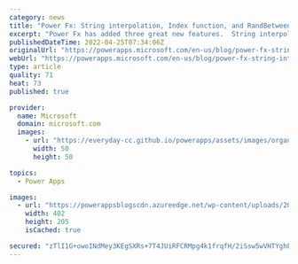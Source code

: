 ```yaml
---
category: news
title: "Power Fx: String interpolation, Index function, and RandBetween function"
excerpt: "Power Fx has added three great new features.  String interpolation enables expressions to be embedded within strings, making it easier to combine parts of a string into a whole.  The Index function does away with Last of FirstN patterns.  The RandBetween function makes it easier to work with integer"
publishedDateTime: 2022-04-25T07:34:06Z
originalUrl: "https://powerapps.microsoft.com/en-us/blog/power-fx-string-interpolation-index-function-and-randbetween-function/"
webUrl: "https://powerapps.microsoft.com/en-us/blog/power-fx-string-interpolation-index-function-and-randbetween-function/"
type: article
quality: 71
heat: 73
published: true

provider:
  name: Microsoft
  domain: microsoft.com
  images:
    - url: "https://everyday-cc.github.io/powerapps/assets/images/organizations/microsoft.com-50x50.jpg"
      width: 50
      height: 50

topics:
  - Power Apps

images:
  - url: "https://powerappsblogscdn.azureedge.net/wp-content/uploads/2022/04/2022-04-18_22h35_08-1.png"
    width: 402
    height: 205
    isCached: true

secured: "zTlI1G+owoINdMey3KEgSXRs+7T4JUiRFCRMpg4k1frqfH/2iSsw5wVHTYghEklf+hBS2ecpsBStPCA29d1JuWFcHHh+nAO5pZO5i7zkLv7Fonm4io5ikCuBBaCJUGlIpg0pMJQ6qjL3pcgrKvyO3lxuUMxv9o7FJ9/WDxfNjsYNO+6/y16GFgwmXWx462qjC8unsnqgaTzmW5zJUy3I0VT2dsjDtPst7PyEaPFPA0eivC6OE6mGo6OcYG2d9qa1g1pUjaGAY7j5QlZvDfKRb8bgfN0IrAhAJTlUWZFB1OtRDiUHdJCnfp9IFNYR82AAq00IRlYL4OE8eax0fW/8X1fCErfFigacg9Wz86JJwQ0=;ukqRBmUlHy9d9x0hGX5Z/A=="
---
```



